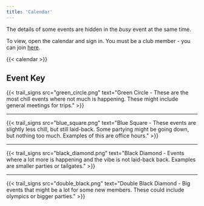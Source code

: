 ```yaml
---
title: 'Calendar'
---
```


The details of some events are hidden in the *busy* event at the same time. 

To view, open the calendar and sign in. You must be a club member - you can join [here](https://forms.gle/aqts7eGztAJ9mZTd8).


{{< calendar >}}


## Event Key

{{< trail_signs src="green_circle.png" text="Green Circle - These are the most chill events where not much is happening. These might include general meetings for trips." >}}

---

{{< trail_signs src="blue_square.png" text="Blue Square - These events are slightly less chill, but still laid-back. Some partying might be going down, but nothing too much. Examples of this are office hours." >}}

---

{{< trail_signs src="black_diamond.png" text="Black Diamond - Events where a lot more is happening and the vibe is not laid-back back. Examples are smaller parties or tailgates." >}}

---

{{< trail_signs src="double_black.png" text="Double Black Diamond - Big events that might be a lot for some new members. These could include olympics or bigger parties." >}}

